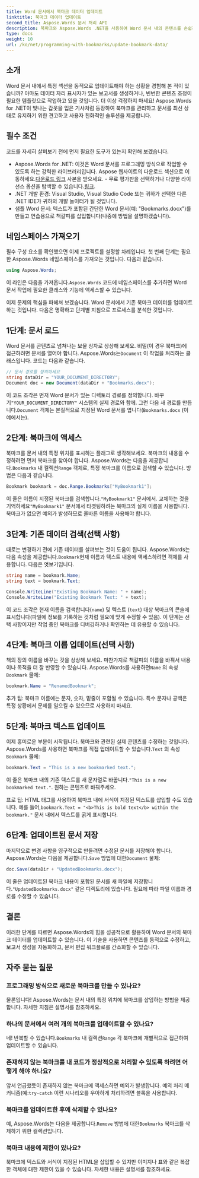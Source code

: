 ```yaml
---
title: Word 문서에서 북마크 데이터 업데이트
linktitle: 북마크 데이터 업데이트
second_title: Aspose.Words 문서 처리 API
description: 북마크와 Aspose.Words .NET을 사용하여 Word 문서 내의 콘텐츠를 손쉽게 업데이트하세요. 이 가이드는 보고서를 자동화하고, 템플릿을 개인화하는 등의 기능을 제공합니다.
type: docs
weight: 10
url: /ko/net/programming-with-bookmarks/update-bookmark-data/
---
```

## 소개

Word 문서 내에서 특정 섹션을 동적으로 업데이트해야 하는 상황을 경험해 본 적이 있습니까? 아마도 데이터 자리 표시자가 있는 보고서를 생성하거나, 빈번한 콘텐츠 조정이 필요한 템플릿으로 작업하고 있을 것입니다. 더 이상 걱정하지 마세요! Aspose.Words for .NET이 빛나는 갑옷을 입은 기사처럼 등장하여 북마크를 관리하고 문서를 최신 상태로 유지하기 위한 견고하고 사용자 친화적인 솔루션을 제공합니다.

## 필수 조건

코드를 자세히 살펴보기 전에 먼저 필요한 도구가 있는지 확인해 보겠습니다.

-  Aspose.Words for .NET: 이것은 Word 문서를 프로그래밍 방식으로 작업할 수 있도록 하는 강력한 라이브러리입니다. Aspose 웹사이트의 다운로드 섹션으로 이동하세요.[다운로드 링크](https://releases.aspose.com/words/net/) 사본을 받으세요. - 무료 평가판을 선택하거나 다양한 라이선스 옵션을 탐색할 수 있습니다.[링크](https://purchase.aspose.com/buy).
- .NET 개발 환경: Visual Studio, Visual Studio Code 또는 귀하가 선택한 다른 .NET IDE가 귀하의 개발 놀이터가 될 것입니다.
- 샘플 Word 문서: 텍스트가 포함된 간단한 Word 문서(예: "Bookmarks.docx")를 만들고 연습용으로 책갈피를 삽입합니다(나중에 방법을 설명하겠습니다).

## 네임스페이스 가져오기

필수 구성 요소를 확인했으면 이제 프로젝트를 설정할 차례입니다. 첫 번째 단계는 필요한 Aspose.Words 네임스페이스를 가져오는 것입니다. 다음과 같습니다.

```csharp
using Aspose.Words;
```

 이 라인은 다음을 가져옵니다.`Aspose.Words` 코드에 네임스페이스를 추가하면 Word 문서 작업에 필요한 클래스와 기능에 액세스할 수 있습니다.

이제 문제의 핵심을 파헤쳐 보겠습니다. Word 문서에서 기존 북마크 데이터를 업데이트하는 것입니다. 다음은 명확하고 단계별 지침으로 프로세스를 분석한 것입니다.

## 1단계: 문서 로드

 Word 문서를 콘텐츠로 넘쳐나는 보물 상자로 상상해 보세요. 비밀(이 경우 북마크)에 접근하려면 문서를 열어야 합니다. Aspose.Words는`Document` 이 작업을 처리하는 클래스입니다. 코드는 다음과 같습니다.

```csharp
// 문서 경로를 정의하세요
string dataDir = "YOUR_DOCUMENT_DIRECTORY";
Document doc = new Document(dataDir + "Bookmarks.docx");
```

이 코드 조각은 먼저 Word 문서가 있는 디렉토리 경로를 정의합니다. 바꾸기`"YOUR_DOCUMENT_DIRECTORY"` 시스템의 실제 경로와 함께. 그런 다음 새 경로를 만듭니다.`Document` 객체는 본질적으로 지정된 Word 문서를 엽니다(`Bookmarks.docx` (이 예에서는).

## 2단계: 북마크에 액세스

 북마크를 문서 내의 특정 위치를 표시하는 플래그로 생각해보세요. 북마크의 내용을 수정하려면 먼저 북마크를 찾아야 합니다. Aspose.Words는 다음을 제공합니다.`Bookmarks` 내 컬렉션`Range` 객체로, 특정 북마크를 이름으로 검색할 수 있습니다. 방법은 다음과 같습니다.

```csharp
Bookmark bookmark = doc.Range.Bookmarks["MyBookmark1"];
```

 이 줄은 이름이 지정된 북마크를 검색합니다.`"MyBookmark1"` 문서에서. 교체하는 것을 기억하세요`"MyBookmark1"` 문서에서 타겟팅하려는 북마크의 실제 이름을 사용합니다. 북마크가 없으면 예외가 발생하므로 올바른 이름을 사용해야 합니다.

## 3단계: 기존 데이터 검색(선택 사항)

 때로는 변경하기 전에 기존 데이터를 살펴보는 것이 도움이 됩니다. Aspose.Words는 다음 속성을 제공합니다.`Bookmark`현재 이름과 텍스트 내용에 액세스하려면 객체를 사용합니다. 다음은 엿보기입니다.

```csharp
string name = bookmark.Name;
string text = bookmark.Text;

Console.WriteLine("Existing Bookmark Name: " + name);
Console.WriteLine("Existing Bookmark Text: " + text);
```

이 코드 조각은 현재 이름을 검색합니다(`name`) 및 텍스트 (`text`) 대상 북마크의 콘솔에 표시합니다(파일에 정보를 기록하는 것처럼 필요에 맞게 수정할 수 있음). 이 단계는 선택 사항이지만 작업 중인 북마크를 디버깅하거나 확인하는 데 유용할 수 있습니다.

## 4단계: 북마크 이름 업데이트(선택 사항)

 책의 장의 이름을 바꾸는 것을 상상해 보세요. 마찬가지로 책갈피의 이름을 바꿔서 내용이나 목적을 더 잘 반영할 수 있습니다. Aspose.Words를 사용하면`Name` 의 속성`Bookmark` 물체:

```csharp
bookmark.Name = "RenamedBookmark";
```

추가 팁: 북마크 이름에는 문자, 숫자, 밑줄이 포함될 수 있습니다. 특수 문자나 공백은 특정 상황에서 문제를 일으킬 수 있으므로 사용하지 마세요.

## 5단계: 북마크 텍스트 업데이트

 이제 흥미로운 부분이 시작됩니다. 북마크와 관련된 실제 콘텐츠를 수정하는 것입니다. Aspose.Words를 사용하면 북마크를 직접 업데이트할 수 있습니다.`Text` 의 속성`Bookmark` 물체:

```csharp
bookmark.Text = "This is a new bookmarked text.";
```

이 줄은 북마크 내의 기존 텍스트를 새 문자열로 바꿉니다.`"This is a new bookmarked text."`. 원하는 콘텐츠로 바꿔주세요.

 프로 팁: HTML 태그를 사용하여 북마크 내에 서식이 지정된 텍스트를 삽입할 수도 있습니다. 예를 들어,`bookmark.Text = "<b>This is bold text</b> within the bookmark."` 문서 내에서 텍스트를 굵게 표시합니다.

## 6단계: 업데이트된 문서 저장

 마지막으로 변경 사항을 영구적으로 만들려면 수정된 문서를 저장해야 합니다. Aspose.Words는 다음을 제공합니다.`Save` 방법에 대한`Document` 물체:

```csharp
doc.Save(dataDir + "UpdatedBookmarks.docx");
```

 이 줄은 업데이트된 북마크 내용이 포함된 문서를 새 파일에 저장합니다.`"UpdatedBookmarks.docx"` 같은 디렉토리에 있습니다. 필요에 따라 파일 이름과 경로를 수정할 수 있습니다.

## 결론

이러한 단계를 따르면 Aspose.Words의 힘을 성공적으로 활용하여 Word 문서의 북마크 데이터를 업데이트할 수 있습니다. 이 기술을 사용하면 콘텐츠를 동적으로 수정하고, 보고서 생성을 자동화하고, 문서 편집 워크플로를 간소화할 수 있습니다.

## 자주 묻는 질문

### 프로그래밍 방식으로 새로운 북마크를 만들 수 있나요?

물론입니다! Aspose.Words는 문서 내의 특정 위치에 북마크를 삽입하는 방법을 제공합니다. 자세한 지침은 설명서를 참조하세요.

### 하나의 문서에서 여러 개의 북마크를 업데이트할 수 있나요?

 네! 반복할 수 있습니다.`Bookmarks` 내 컬렉션`Range` 각 북마크에 개별적으로 접근하여 업데이트할 수 있습니다.

### 존재하지 않는 북마크를 내 코드가 정상적으로 처리할 수 있도록 하려면 어떻게 해야 하나요?

 앞서 언급했듯이 존재하지 않는 북마크에 액세스하면 예외가 발생합니다. 예외 처리 메커니즘(예:`try-catch` 이런 시나리오를 우아하게 처리하려면 블록을 사용합니다.

### 북마크를 업데이트한 후에 삭제할 수 있나요?

 예, Aspose.Words는 다음을 제공합니다.`Remove` 방법에 대한`Bookmarks` 북마크를 삭제하기 위한 컬렉션입니다.

### 북마크 내용에 제한이 있나요?

북마크에 텍스트와 서식이 지정된 HTML을 삽입할 수 있지만 이미지나 표와 같은 복잡한 객체에 대한 제한이 있을 수 있습니다. 자세한 내용은 설명서를 참조하세요.
